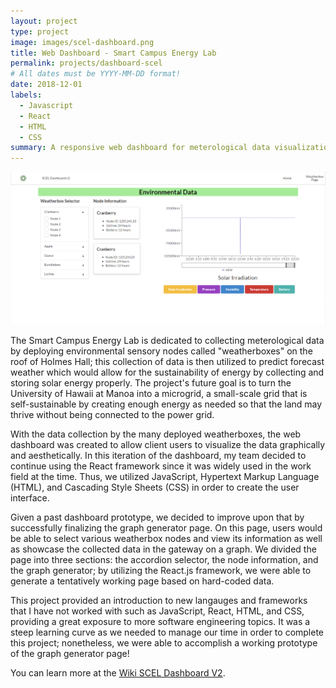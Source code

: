 ```yaml
---
layout: project
type: project
image: images/scel-dashboard.png
title: Web Dashboard - Smart Campus Energy Lab
permalink: projects/dashboard-scel
# All dates must be YYYY-MM-DD format!
date: 2018-12-01
labels:
  - Javascript
  - React
  - HTML
  - CSS
summary: A responsive web dashboard for meterological data visualization under Smart Campus Energy Lab
---
```


<img class="ui large middle floated rounded image" src="../images/scel-dashboard.png">

The Smart Campus Energy Lab is dedicated to collecting meterological data by deploying environmental sensory nodes called "weatherboxes" on the roof of Holmes Hall; this collection of data is then utilized to predict forecast weather which would allow for the sustainability of energy by collecting and storing solar energy properly. The project's future goal is to turn the University of Hawaii at Manoa into a microgrid, a small-scale grid that is self-sustainable by creating enough energy as needed so that the land may thrive without being connected to the power grid. 

With the data collection by the many deployed weatherboxes, the web dashboard was created to allow client users to visualize the data graphically and aesthetically. In this iteration of the dashboard, my team decided to continue using the React framework since it was widely used in the work field at the time. Thus, we utilized JavaScript, Hypertext Markup Language (HTML), and Cascading Style Sheets (CSS) in order to create the user interface. 

Given a past dashboard prototype, we decided to improve upon that by successfully finalizing the graph generator page. On this page, users would be able to select various weatherbox nodes and view its information as well as showcase the collected data in the gateway on a graph. We divided the page into three sections: the accordion selector, the node information, and the graph generator; by utilizing the React.js framework, we were able to generate a tentatively working page based on hard-coded data.

This project provided an introduction to new langauges and frameworks that I have not worked with such as JavaScript, React, HTML, and CSS, providing a great exposure to more software engineering topics. It was a steep learning curve as we needed to manage our time in order to complete this project; nonetheless, we were able to accomplish a working prototype of the graph generator page!
 
You can learn more at the [Wiki SCEL Dashboard V2](https://wiki.scel-hawaii.org/doku.php?id=weatherbox:dashboard_v2:start).
